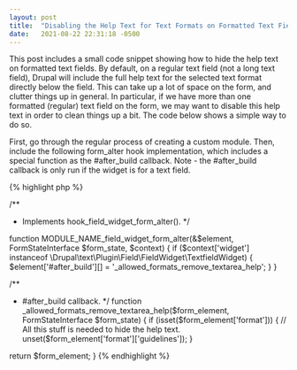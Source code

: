 ```yaml
---
layout: post
title:  "Disabling the Help Text for Text Formats on Formatted Text Fields"
date:   2021-08-22 22:31:18 -0500
---
```


This post includes a small code snippet showing how to hide the help text on formatted text fields.  By default, on a regular text field (not a long text field), Drupal will include the full help text for the selected text format directly below the field.  This can take up a lot of space on the form, and clutter things up in general.  In particular, if we have more than one formatted (regular) text field on the form, we may want to disable this help text in order to clean things up a bit.  The code below shows a simple way to do so.

First, go through the regular process of creating a custom module.  Then, include the following form_alter hook implementation, which includes a special function as the #after_build callback.  Note - the #after_build callback is only run if the widget is for a text field.

{% highlight php %}

/**
* Implements hook_field_widget_form_alter().
*/

function MODULE_NAME_field_widget_form_alter(&$element, FormStateInterface $form_state, $context) {
 if ($context['widget'] instanceof \Drupal\text\Plugin\Field\FieldWidget\TextfieldWidget) {
   $element['#after_build'][] = '_allowed_formats_remove_textarea_help';
 }
}


/**
* #after_build callback.
*/
function _allowed_formats_remove_textarea_help($form_element, FormStateInterface $form_state) {
 if (isset($form_element['format'])) {
   // All this stuff is needed to hide the help text.
   unset($form_element['format']['guidelines']);
 }

 return $form_element;
}
{% endhighlight %}
